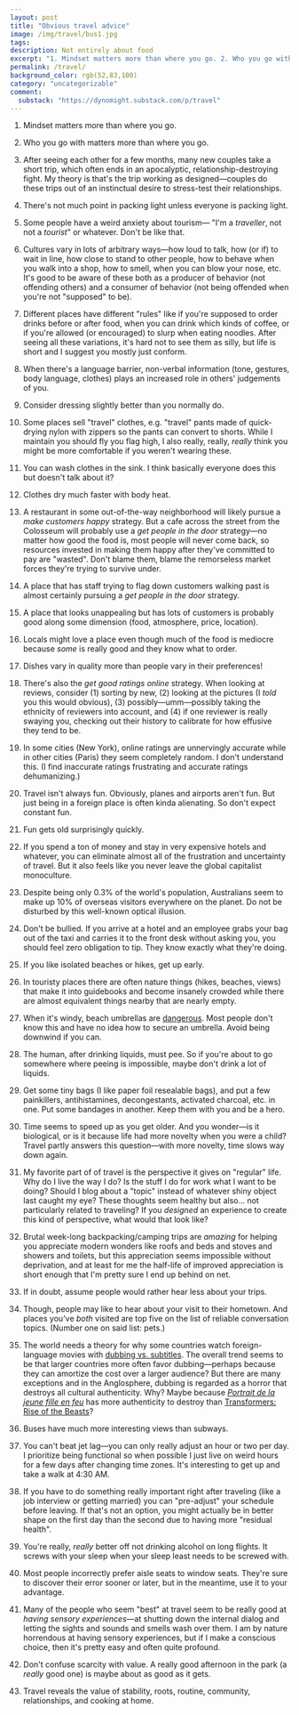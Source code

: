 ```yaml
---
layout: post
title: "Obvious travel advice"
image: /img/travel/bus1.jpg
tags: 
description: Not entirely about food
excerpt: "1. Mindset matters more than where you go. 2. Who you go with matters more than where you go. 3. After seeing each other for a few months, many new couples take a short trip, which often ends in an apocalyptic, relationship-destroying fight. My theory is that's the trip working as designed—couples do these trips out of an instinctual desire to stress-test their relationships."
permalink: /travel/
background_color: rgb(52,83,100)
category: "uncategorizable"
comment:
  substack: "https://dynomight.substack.com/p/travel"
---
```


1. Mindset matters more than where you go.

2. Who you go with matters more than where you go.

3. After seeing each other for a few months, many new couples take a short trip, which often ends in an apocalyptic, relationship-destroying fight. My theory is that's the trip working as designed—couples do these trips out of an instinctual desire to stress-test their relationships.

4. There's not much point in packing light unless everyone is packing light.

5. Some people have a weird anxiety about tourism— "I'm a *traveller*, not not a *tourist*" or whatever. Don't be like that.

6. Cultures vary in lots of arbitrary ways—how loud to talk, how (or if) to wait in line, how close to stand to other people, how to behave when you walk into a shop, how to smell, when you can blow your nose, etc. It's good to be aware of these both as a producer of behavior (not offending others) and a consumer of behavior (not being offended when you're not "supposed" to be).

7. Different places have different "rules" like if you're supposed to order drinks before or after food, when you can drink which kinds of coffee, or if you're allowed (or encouraged) to slurp when eating noodles. After seeing all these variations, it's hard not to see them as silly, but life is short and I suggest you mostly just conform.

8. When there's a language barrier, non-verbal information (tone, gestures, body language, clothes) plays an increased role in others' judgements of you.

9. Consider dressing slightly better than you normally do.

10. Some places sell "travel" clothes, e.g. "travel" pants made of quick-drying nylon with zippers so the pants can convert to shorts. While I maintain you should fly you flag high, I also really, really, *really* think you might be more comfortable if you weren't wearing these.

11. You can wash clothes in the sink. I think basically everyone does this but doesn't talk about it?

12. Clothes dry much faster with body heat.

13. A restaurant in some out-of-the-way neighborhood will likely pursue a *make customers happy* strategy. But a cafe across the street from the Colosseum will probably use a *get people in the door* strategy—no matter how good the food is, most people will never come back, so resources invested in making them happy after they've committed to pay are "wasted". Don't blame them, blame the remorseless market forces they're trying to survive under.

14. A place that has staff trying to flag down customers walking past is almost certainly pursuing a *get people in the door* strategy.

15. A place that looks unappealing but has lots of customers is probably good along some dimension (food, atmosphere, price, location).

16. Locals might love a place even though much of the food is mediocre because *some* is really good and they know what to order.

17. Dishes vary in quality more than people vary in their preferences!

18. There's also the *get good ratings online* strategy. When looking at reviews, consider (1) sorting by new, (2) looking at the pictures (I *told* you this would obvious), (3) possibly—umm—possibly taking the ethnicity of reviewers into account, and (4) if one reviewer is really swaying you, checking out their history to calibrate for how effusive they tend to be.

19. In some cities (New York), online ratings are unnervingly accurate while in other cities (Paris) they seem completely random. I don't understand this. (I find inaccurate ratings frustrating and accurate ratings dehumanizing.)

20. Travel isn't always fun. Obviously, planes and airports aren't fun. But just being in a foreign place is often kinda alienating. So don't expect constant fun.

21. Fun gets old surprisingly quickly.

22. If you spend a ton of money and stay in very expensive hotels and whatever, you can eliminate almost all of the frustration and uncertainty of travel. But it also feels like you never leave the global capitalist monoculture.

23. Despite being only 0.3% of the world's population, Australians seem to make up 10% of overseas visitors everywhere on the planet. Do not be disturbed by this well-known optical illusion.

24. Don't be bullied. If you arrive at a hotel and an employee grabs your bag out of the taxi and carries it to the front desk without asking you, you should feel zero obligation to tip. They know exactly what they're doing.

25. If you like isolated beaches or hikes, get up early.

26. In touristy places there are often nature things (hikes, beaches, views) that make it into guidebooks and become insanely crowded while there are almost equivalent things nearby that are nearly empty.

27. When it's windy, beach umbrellas are [dangerous](https://www.bbc.com/news/world-us-canada-48360832). Most people don't know this and have no idea how to secure an umbrella. Avoid being downwind if you can.

28. The human, after drinking liquids, must pee. So if you're about to go somewhere where peeing is impossible, maybe don't drink a lot of liquids.

29. Get some tiny bags (I like paper foil resealable bags), and put a few painkillers, antihistamines, decongestants, activated charcoal, etc. in one. Put some bandages in another. Keep them with you and be a hero.

30. Time seems to speed up as you get older. And you wonder—is it biological, or is it because life had more novelty when you were a child? Travel partly answers this question—with more novelty, time slows way down again.

31. My favorite part of of travel is the perspective it gives on "regular" life. Why do I live the way I do? Is the stuff I do for work what I want to be doing? Should I blog about a "topic" instead of whatever shiny object last caught my eye? These thoughts seem healthy but also... not particularly related to traveling? If you *designed* an experience to create this kind of perspective, what would that look like?

32. Brutal week-long backpacking/camping trips are *amazing* for helping you appreciate modern wonders like roofs and beds and stoves and showers and toilets, but this appreciation seems impossible without deprivation, and at least for me the half-life of improved appreciation is short enough that I'm pretty sure I end up behind on net.

33. If in doubt, assume people would rather hear less about your trips.

34. Though, people may like to hear about your visit to their hometown. And places you've *both* visited are top five on the list of reliable conversation topics. (Number one on said list: pets.)

35. The world needs a theory for why some countries watch foreign-language movies with [dubbing vs. subtitles](https://en.wikipedia.org/wiki/Dubbing). The overall trend seems to be that larger countries more often favor dubbing—perhaps because they can amortize the cost over a larger audience? But there are many exceptions and in the Anglosphere, dubbing is regarded as a horror that destroys all cultural authenticity. Why? Maybe because [*Portrait de la jeune fille en feu*](https://en.wikipedia.org/wiki/Portrait_of_a_Lady_on_Fire) has more authenticity to destroy than [Transformers: Rise of the Beasts](https://en.wikipedia.org/wiki/Transformers:_Rise_of_the_Beasts)?

36. Buses have much more interesting views than subways.

37. You can't beat jet lag—you can only really adjust an hour or two per day. I prioritize being functional so when possible I just live on weird hours for a few days after changing time zones. It's interesting to get up and take a walk at 4:30 AM.

38. If you have to do something really important right after traveling (like a job interview or getting married) you can "pre-adjust" your schedule before leaving. If that's not an option, you might actually be in better shape on the first day than the second due to having more "residual health".

39. You're really, *really* better off not drinking alcohol on long flights. It screws with your sleep when your sleep least needs to be screwed with.

40. Most people incorrectly prefer aisle seats to window seats. They're sure to discover their error sooner or later, but in the meantime, use it to your advantage.

41. Many of the people who seem "best" at travel seem to be really good at *having sensory experiences*—at shutting down the internal dialog and letting the sights and sounds and smells wash over them. I am by nature horrendous at having sensory experiences, but if I make a conscious choice, then it's pretty easy and often quite profound.

42. Don't confuse scarcity with value. A really good afternoon in the park (a *really* good one) is maybe about as good as it gets.

43. Travel reveals the value of stability, roots, routine, community, relationships, and cooking at home.

